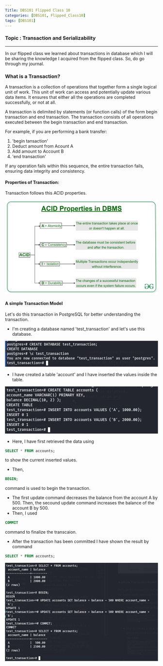 ```yaml
---
Title: DBS101 Flipped Class 10
categories: [DBS101, Flipped_Class10]
tags: [DBS101]
---
```


### Topic : Transaction and Serializability

---
In our flipped class we learned about transactions in database which I will be sharing the knowledge I acquired from the flipped class. So, do go through my journal.

### What is a Transaction?
A transaction is a collection of operations that together form a single logical unit of work. This unit of work can access and potentially update various data items.
It ensures that either all the operations are completed successfully, or not at all.

A transaction is delimited by statements (or function calls)
of the form begin transaction and end transaction.
The transaction consists of all operations executed between
the begin transaction and end transaction.

For example, if you are performing a bank transfer:

1. 'begin tansaction'
2. Deduct amount from Acount A
3. Add amount to Account B
4. 'end transaction'

If any operation fails within this sequence, the entire transaction fails, ensuring data integrity and consistency.

#### Properties of Transaction:

Transaction follows this ACID properties.

![alt text](../../image/ACID.png)

#### A simple Transaction Model

Let's do this transaction in PostgreSQL for better understanding the transaction.

- I'm creating a database named 'test_transaction' and let's use this database.

![alt text](<../../image/Screenshot from 2024-06-06 07-34-18.png>)

- I have created a table 'account' and I have inserted the values inside the table.

![alt text](<../../image/Screenshot from 2024-06-06 07-36-07.png>)

- Here, I have first retrieved the data using 
```sql
SELECT * FROM accounts;
```
to show the current inserted values.
- Then, 
```sql
BEGIN;
```
 command is used to begin the transaction.
- The first update command decreases the balance from the account A by 500. Then, the secound update command increases the balance of the account B by 500.
- Then, I used 
```sql
COMMIT
```
command to finalize the transcaion.
- After the transaction has been committed I have shown the result by command
```sql
SELECT * FROM accounts;
```

![alt text](../../image/sample_transaction.png)

